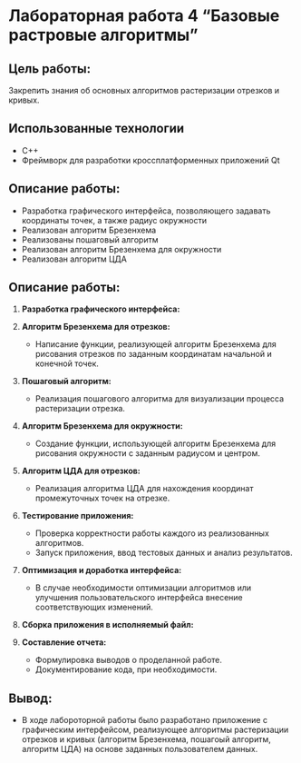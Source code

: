 # Лабораторная работа 4 “Базовые растровые алгоритмы”

## Цель работы:
Закрепить знания об основных алгоритмов растеризации отрезков и кривых.

## Использованные технологии
- C++
- Фреймворк для разработки кроссплатформенных приложений Qt

## Описание работы:
- Разработка графического интерфейса, позволяющего задавать координаты точек, а также радиус окружности
- Реализован алгоритм Брезенхема 
- Реализованы пошаговый алгоритм
- Реализован алгоритм Брезенхема для окружности
- Реализован алгоритм ЦДА

## Описание работы:
1. **Разработка графического интерфейса:**

2. **Алгоритм Брезенхема для отрезков:**
   - Написание функции, реализующей алгоритм Брезенхема для рисования отрезков по заданным координатам начальной и конечной точек.

3. **Пошаговый алгоритм:**
   - Реализация пошагового алгоритма для визуализации процесса растеризации отрезка.

4. **Алгоритм Брезенхема для окружности:**
   - Создание функции, использующей алгоритм Брезенхема для рисования окружности с заданным радиусом и центром.

5. **Алгоритм ЦДА для отрезков:**
   - Реализация алгоритма ЦДА для нахождения координат промежуточных точек на отрезке.

6. **Тестирование приложения:**
   - Проверка корректности работы каждого из реализованных алгоритмов.
   - Запуск приложения, ввод тестовых данных и анализ результатов.

7. **Оптимизация и доработка интерфейса:**
   - В случае необходимости оптимизации алгоритмов или улучшения пользовательского интерфейса внесение соответствующих изменений.

8. **Сборка приложения в исполняемый файл:**

9. **Составление отчета:**
   - Формулировка выводов о проделанной работе.
   - Документирование кода, при необходимости.


## Вывод:
- В ходе лабороторной работы было разработано приложение с графическим интерфейсом, реализующее алгоритмы 
растеризации отрезков и кривых (алгоритм Брезенхема, пошагоый алгоритм, алгоритм ЦДА) на основе заданных пользователем данных.